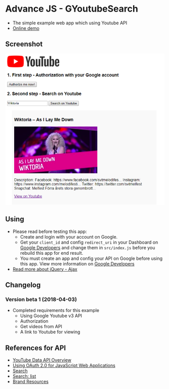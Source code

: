 # Advance JS - GYoutubeSearch
* The simple example web app which using Youtube API
* [Online demo]()

## Screenshot
![Screenshot](public/images/gyoutubesearch.png)

## Using
* Please read before testing this app:
    * Create and login with your account on Google.
    * Get your `client_id` and config `redirect_uri` in your Dashboard on [Google Developers](https://console.developers.google.com/) and change them in `src/index.js` before you rebuild this app for end result.
    * You must create an app and config your API on Google before using this app. View more information on [Google Developers](https://developers.google.com/youtube/v3/getting-started)
* [Read more about jQuery - Ajax](http://api.jquery.com/jquery.ajax/)

## Changelog
### Version beta 1 (2018-04-03)
* Completed requirements for this example
    * Using Google Youtube v3 API
    * Authorization
    * Get videos from API
    * A link to Youtube for viewing
    
## References for API
* [YouTube Data API Overview](https://developers.google.com/youtube/v3/getting-started)
* [Using OAuth 2.0 for JavaScript Web Applications](https://developers.google.com/youtube/v3/guides/auth/client-side-web-apps)
* [Search](https://developers.google.com/youtube/v3/docs/search)
* [
Search: list](https://developers.google.com/youtube/v3/docs/search/list)
* [Brand Resources](https://www.youtube.com/yt/about/brand-resources/#logos-icons-colors)